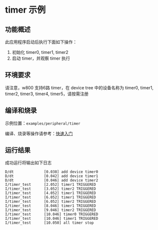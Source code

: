 # timer 示例

## 功能概述

此应用程序启动后执行下面如下操作：

1. 初始化 timer0, timer1, timer2
2. 启动 timer，并观察 timer 执行

## 环境要求

请注意，w800 支持6路 timer，在 device tree 中的设备名称为 timer0, timer1, timer2, timer3, timer4, timer5，请按需注册

## 编译和烧录

示例位置：`examples/peripheral/timer`

编译、烧录等操作请参考：[快速入门](https://doc.winnermicro.net/w800/zh_CN/2.2-beta.2/get_started/index.html)

## 运行结果

成功运行将输出如下日志

```
D/dt              [0.038] add device timer0
D/dt              [0.042] add device timer1
D/dt              [0.046] add device timer2
I/timer_test      [2.052] timer1 TRIGGERED
I/timer_test      [3.052] timer2 TRIGGERED
I/timer_test      [4.052] timer1 TRIGGERED
I/timer_test      [6.052] timer1 TRIGGERED
I/timer_test      [6.052] timer2 TRIGGERED
I/timer_test      [8.046] timer1 TRIGGERED
I/timer_test      [9.046] timer2 TRIGGERED
I/timer_test      [10.046] timer0 TRIGGERED
I/timer_test      [10.046] timer1 TRIGGERED
I/timer_test      [10.050] all timer stop
```